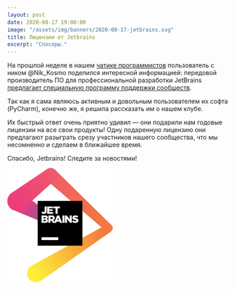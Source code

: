```yaml
---
layout: post
date: 2020-08-17 19:00:00
image: "/assets/img/banners/2020-08-17-jetbrains.svg"
title: Лицензии от Jetbrains
excerpt: "Спосоры."
---
```


На прошлой неделе в нашем [чатике программистов](https://t.me/progmsk) пользователь с ником @Nik_Kosmo поделился интересной информацией: передовой производитель ПО для профессиональной разработки JetBrains [предлагает специальную программу поддержки сообществ](https://www.jetbrains.com/community/user-groups/#section=communities).

Так как я сама являюсь активным и довольным пользователем их софта (PyCharm), конечно же, я решила рассказать им о нашем клубе.

Их быстрый ответ очень приятно удивил — они подарили нам годовые лицензии на все свои продукты! Одну подаренную лицензию они предлагают разыграть срезу участников нашего сообщества, что мы несомненно и сделаем в ближайшее время.

Спасибо, Jetbrains!
Следите за новостями!

![jetbrains](/assets/img/banners/2020-08-17-jetbrains.svg)
